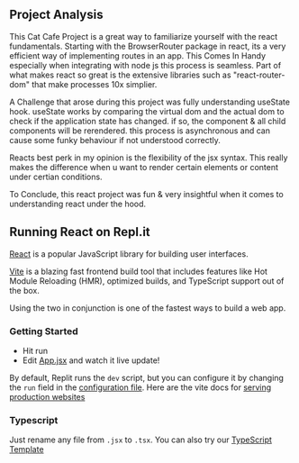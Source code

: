 ## Project Analysis

This Cat Cafe Project is a great way to familiarize yourself with the react fundamentals. 
Starting with the BrowserRouter package in react, its a very efficient way of implementing routes in an app. This Comes In Handy especially when integrating with node js this process is seamless. Part of what makes react so great is the extensive libraries such as "react-router-dom" that make processes 10x simplier. 

A Challenge that arose during this project was fully understanding useState hook. useState works by comparing the virtual dom and the actual dom to check if the application state has changed. if so, the component & all child components will be rerendered. this process is asynchronous and can cause some funky behaviour if not understood correctly. 

Reacts best perk in my opinion is the flexibility of the jsx syntax. This really makes the difference when u want to render certain elements or content under certian conditions. 

To Conclude, this react project was fun & very insightful when it comes to understanding react under the hood. 


## Running React on Repl.it

[React](https://reactjs.org/) is a popular JavaScript library for building user interfaces.

[Vite](https://vitejs.dev/) is a blazing fast frontend build tool that includes features like Hot Module Reloading (HMR), optimized builds, and TypeScript support out of the box.

Using the two in conjunction is one of the fastest ways to build a web app.

### Getting Started
- Hit run
- Edit [App.jsx](#src/App.jsx) and watch it live update!

By default, Replit runs the `dev` script, but you can configure it by changing the `run` field in the [configuration file](#.replit). Here are the vite docs for [serving production websites](https://vitejs.dev/guide/build.html)

### Typescript

Just rename any file from `.jsx` to `.tsx`. You can also try our [TypeScript Template](https://replit.com/@replit/React-TypeScript)
